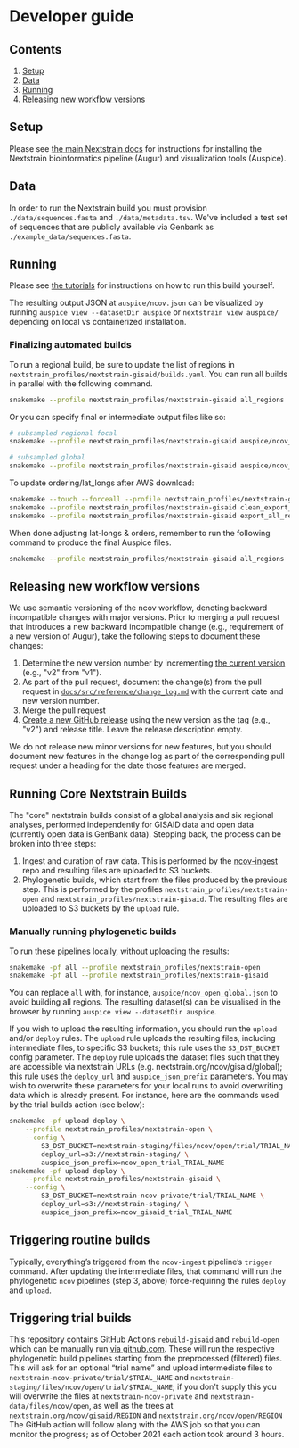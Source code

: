 # Developer guide

## Contents

 1. [Setup](#setup)
 1. [Data](#data)
 1. [Running](#running)
 1. [Releasing new workflow versions](#releasing-new-workflow-versions)

## Setup

Please see [the main Nextstrain docs](https://nextstrain.org/docs/getting-started/introduction#open-source-tools-for-the-community) for instructions for installing the Nextstrain bioinformatics pipeline (Augur) and visualization tools (Auspice).

## Data

In order to run the Nextstrain build you must provision `./data/sequences.fasta` and `./data/metadata.tsv`.
We've included a test set of sequences that are publicly available via Genbank as `./example_data/sequences.fasta`.

## Running

Please see [the tutorials](./src/tutorial/index.rst) for instructions on how to run this build yourself.

The resulting output JSON at `auspice/ncov.json` can be visualized by running `auspice view --datasetDir auspice` or `nextstrain view auspice/` depending on local vs containerized installation.

### Finalizing automated builds

To run a regional build, be sure to update the list of regions in `nextstrain_profiles/nextstrain-gisaid/builds.yaml`.
You can run all builds in parallel with the following command.

```bash
snakemake --profile nextstrain_profiles/nextstrain-gisaid all_regions
```

Or you can specify final or intermediate output files like so:

```bash
# subsampled regional focal
snakemake --profile nextstrain_profiles/nextstrain-gisaid auspice/ncov_europe.json

# subsampled global
snakemake --profile nextstrain_profiles/nextstrain-gisaid auspice/ncov_global.json
```

To update ordering/lat_longs after AWS download:

```bash
snakemake --touch --forceall --profile nextstrain_profiles/nextstrain-gisaid
snakemake --profile nextstrain_profiles/nextstrain-gisaid clean_export_regions
snakemake --profile nextstrain_profiles/nextstrain-gisaid export_all_regions
```

When done adjusting lat-longs & orders, remember to run the following command to produce the final Auspice files.

```bash
snakemake --profile nextstrain_profiles/nextstrain-gisaid all_regions
```

## Releasing new workflow versions

We use semantic versioning of the ncov workflow, denoting backward incompatible changes with major versions.
Prior to merging a pull request that introduces a new backward incompatible change (e.g., requirement of a new version of Augur), take the following steps to document these changes:

 1. Determine the new version number by incrementing [the current version](https://github.com/nextstrain/ncov/releases/) (e.g., "v2" from "v1").
 2. As part of the pull request, document the change(s) from the pull request in [`docs/src/reference/change_log.md`](https://github.com/nextstrain/ncov/blob/master/docs/src/reference/change_log.md) with the current date and new version number.
 3. Merge the pull request
 4. [Create a new GitHub release](https://github.com/nextstrain/ncov/releases/new) using the new version as the tag (e.g., "v2") and release title. Leave the release description empty.

We do not release new minor versions for new features, but you should document new features in the change log as part of the corresponding pull request under a heading for the date those features are merged.


## Running Core Nextstrain Builds

The "core" nextstrain builds consist of a global analysis and six regional analyses, performed independently for GISAID data and open data (currently open data is GenBank data).
Stepping back, the process can be broken into three steps:
1. Ingest and curation of raw data. This is performed by the [ncov-ingest](https://github.com/nextstrain/ncov-ingest/) repo and resulting files are uploaded to S3 buckets.
2. Phylogenetic builds, which start from the files produced by the previous step. This is performed by the profiles `nextstrain_profiles/nextstrain-open` and `nextstrain_profiles/nextstrain-gisaid`. The resulting files are uploaded to S3 buckets by the `upload` rule. 


### Manually running phylogenetic builds

To run these pipelines locally, without uploading the results:
```sh
snakemake -pf all --profile nextstrain_profiles/nextstrain-open
snakemake -pf all --profile nextstrain_profiles/nextstrain-gisaid
```
You can replace `all` with, for instance, `auspice/ncov_open_global.json` to avoid building all regions.
The resulting dataset(s) can be visualised in the browser by running `auspice view --datasetDir auspice`.

If you wish to upload the resulting information, you should run the `upload` and/or `deploy` rules.
The `upload` rule uploads the resulting files, including intermediate files, to specific S3 buckets; this rule uses the `S3_DST_BUCKET` config parameter.
The `deploy` rule uploads the dataset files such that they are accessible via nextstrain URLs (e.g. nextstrain.org/ncov/gisaid/global); this rule uses the `deploy_url` and `auspice_json_prefix` parameters.
You may wish to overwrite these parameters for your local runs to avoid overwriting data which is already present.
For instance, here are the commands used by the trial builds action (see below):
```sh
snakemake -pf upload deploy \
    --profile nextstrain_profiles/nextstrain-open \
    --config \
        S3_DST_BUCKET=nextstrain-staging/files/ncov/open/trial/TRIAL_NAME \
        deploy_url=s3://nextstrain-staging/ \
        auspice_json_prefix=ncov_open_trial_TRIAL_NAME
snakemake -pf upload deploy \
    --profile nextstrain_profiles/nextstrain-gisaid \
    --config \
        S3_DST_BUCKET=nextstrain-ncov-private/trial/TRIAL_NAME \
        deploy_url=s3://nextstrain-staging/ \
        auspice_json_prefix=ncov_gisaid_trial_TRIAL_NAME
```


## Triggering routine builds

Typically, everything’s triggered from the  `ncov-ingest` pipeline’s `trigger` command.
After updating the intermediate files, that command will run the phylogenetic `ncov` pipelines (step 3, above) force-requiring the rules `deploy` and `upload`.

## Triggering trial builds

This repository contains GitHub Actions `rebuild-gisaid` and `rebuild-open` which can be manually run [via github.com](https://github.com/nextstrain/ncov/actions).
These will run the respective phylogenetic build pipelines starting from the preprocessed (filtered) files.
This will ask for an optional “trial name” and upload intermediate files to  `nextstrain-ncov-private/trial/$TRIAL_NAME` and `nextstrain-staging/files/ncov/open/trial/$TRIAL_NAME`; if you don't supply this you will overwrite the files at `nextstrain-ncov-private` and `nextstrain-data/files/ncov/open`, as well as the trees at `nextstrain.org/ncov/gisaid/REGION` and `nextstrain.org/ncov/open/REGION`
The GitHub action will follow along with the AWS job so that you can monitor the progress; as of October 2021 each action took around 3 hours.
